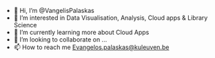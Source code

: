 - 👋 Hi, I’m @VangelisPalaskas
- 👀 I’m interested in Data Visualisation, Analysis, Cloud apps & Library Science
- 🌱 I’m currently learning more about Cloud Apps
- 💞️ I’m looking to collaborate on ...
- 📫 How to reach me Evangelos.palaskas@kuleuven.be

<!---
VangelisPalaskas/VangelisPalaskas is a ✨ special ✨ repository because its `README.md` (this file) appears on your GitHub profile.
You can click the Preview link to take a look at your changes.
--->
